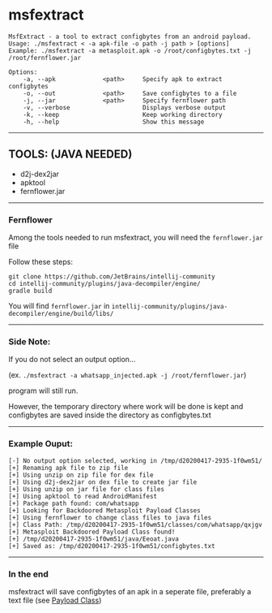 msfextract
==========

    MsfExtract - a tool to extract configbytes from an android payload.
    Usage: ./msfextract < -a apk-file -o path -j path > [options]
    Example: ./msfextract -a metasploit.apk -o /root/configbytes.txt -j /root/fernflower.jar
     
    Options:
        -a, --apk             <path>     Specify apk to extract configbytes
        -o, --out             <path>     Save configbytes to a file
        -j, --jar             <path>     Specify fernflower path
        -v, --verbose                    Displays verbose output
        -k, --keep                       Keep working directory
        -h, --help                       Show this message

---

TOOLS: (JAVA NEEDED)
-----------------------------
- d2j-dex2jar
- apktool
- fernflower.jar

---

### Fernflower

Among the tools needed to run msfextract, you will need the `fernflower.jar` file

Follow these steps:

    git clone https://github.com/JetBrains/intellij-community
    cd intellij-community/plugins/java-decompiler/engine/
    gradle build

You will find `fernflower.jar` in `intellij-community/plugins/java-decompiler/engine/build/libs/`

---

### Side Note:
If you do not select an output option...

(ex. `./msfextract -a whatsapp_injected.apk -j /root/fernflower.jar`)

program will still run. 

However, the temporary directory where work will be done is kept and configbytes are saved inside the directory 
as configbytes.txt

---

### Example Ouput:
    [-] No output option selected, working in /tmp/d20200417-2935-1f0wm51/
    [+] Renaming apk file to zip file
    [+] Using unzip on zip file for dex file
    [+] Using d2j-dex2jar on dex file to create jar file
    [+] Using unzip on jar file for class files
    [+] Using apktool to read AndroidManifest
    [+] Package path found: com/whatsapp
    [+] Looking for Backdoored Metasploit Payload Classes
    [+] Using fernflower to change class files to java files
    [+] Class Path: /tmp/d20200417-2935-1f0wm51/classes/com/whatsapp/qxjgv
    [+] Metasploit Backdoored Payload Class found!
    [+] /tmp/d20200417-2935-1f0wm51/java/Eeoat.java
    [+] Saved as: /tmp/d20200417-2935-1f0wm51/configbytes.txt

---

### In the end
msfextract will save configbytes of an apk in a seperate file, preferably a text file
(see [Payload 
Class](https://github.com/rapid7/metasploit-payloads/blob/master/java/androidpayload/app/src/com/metasploit/stage/Payload.java#L32))

